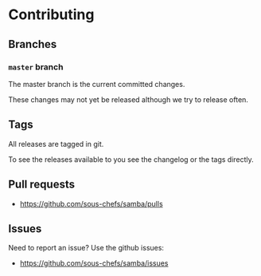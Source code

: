 # Contributing

## Branches

### `master` branch

The master branch is the current committed changes.

These changes may not yet be released although we try to release often.

## Tags

All releases are tagged in git.

To see the releases available to you see the changelog or the tags directly.

## Pull requests

- <https://github.com/sous-chefs/samba/pulls>

## Issues

Need to report an issue? Use the github issues:

- <https://github.com/sous-chefs/samba/issues>
